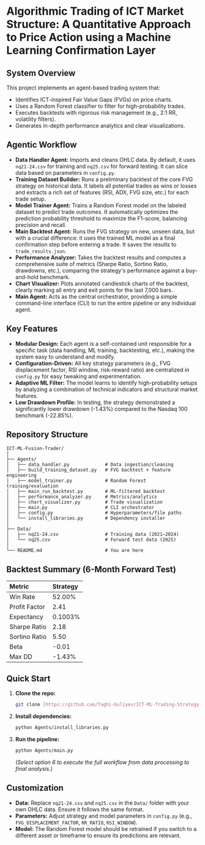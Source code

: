 # Algorithmic Trading of ICT Market Structure: A Quantitative Approach to Price Action using a Machine Learning Confirmation Layer

## System Overview

This project implements an agent-based trading system that:

* Identifies ICT-inspired Fair Value Gaps (FVGs) on price charts.
* Uses a Random Forest classifier to filter for high-probability trades.
* Executes backtests with rigorous risk management (e.g., 2:1 RR, volatility filters).
* Generates in-depth performance analytics and clear visualizations.

## Agentic Workflow

-   **Data Handler Agent:** Imports and cleans OHLC data. By default, it uses `nq21-24.csv` for training and `nq25.csv` for forward testing. It can slice data based on parameters in `config.py`.
-   **Training Dataset Builder:** Runs a preliminary backtest of the core FVG strategy on historical data. It labels all potential trades as wins or losses and extracts a rich set of features (RSI, ADX, FVG size, etc.) for each trade setup.
-   **Model Trainer Agent:** Trains a Random Forest model on the labeled dataset to predict trade outcomes. It automatically optimizes the prediction probability threshold to maximize the F1-score, balancing precision and recall.
-   **Main Backtest Agent:** Runs the FVG strategy on new, unseen data, but with a crucial difference: it uses the trained ML model as a final confirmation step before entering a trade. It saves the results to `trade_results.json`.
-   **Performance Analyzer:** Takes the backtest results and computes a comprehensive suite of metrics (Sharpe Ratio, Sortino Ratio, drawdowns, etc.), comparing the strategy's performance against a buy-and-hold benchmark.
-   **Chart Visualizer:** Plots annotated candlestick charts of the backtest, clearly marking all entry and exit points for the last 7,000 bars.
-   **Main Agent:** Acts as the central orchestrator, providing a simple command-line interface (CLI) to run the entire pipeline or any individual agent.

## Key Features

* **Modular Design:** Each agent is a self-contained unit responsible for a specific task (data handling, ML training, backtesting, etc.), making the system easy to understand and modify.
* **Configuration-Driven:** All key strategy parameters (e.g., FVG displacement factor, RSI window, risk-reward ratio) are centralized in `config.py` for easy tweaking and experimentation.
* **Adaptive ML Filter:** The model learns to identify high-probability setups by analyzing a combination of technical indicators and structural market features.
* **Low Drawdown Profile:** In testing, the strategy demonstrated a significantly lower drawdown (-1.43%) compared to the Nasdaq 100 benchmark (-22.85%).

## Repository Structure

```plaintext
ICT-ML-Fusion-Trader/
│
├── Agents/
│   ├── data_handler.py             # Data ingestion/cleaning
│   ├── build_training_dataset.py   # FVG backtest + feature engineering
│   ├── model_trainer.py            # Random Forest training/evaluation
│   ├── main_run_backtest.py        # ML-filtered backtest
│   ├── performance_analyzer.py     # Metrics/analytics
│   ├── chart_visualizer.py         # Trade visualization
│   ├── main.py                     # CLI orchestrator
│   ├── config.py                   # Hyperparameters/file paths
│   └── install_libraries.py        # Dependency installer
│
├── Data/
│   ├── nq21-24.csv                 # Training data (2021–2024)
│   └── nq25.csv                    # Forward test data (2025)
│
└── README.md                       # You are here
```

## Backtest Summary (6-Month Forward Test)

| Metric          | Strategy  |  
|:----------------|:----------|
| Win Rate        | 52.00%    | 
| Profit Factor   | 2.41      |  
| Expectancy      | 0.1003%   | 
| Sharpe Ratio    | 2.18      | 
| Sortino Ratio   | 5.50      |  
| Beta            | -0.01     |  
| Max DD          | -1.43%    |    


## Quick Start

1.  **Clone the repo:**
    ```bash
    git clone [https://github.com/Taghi-Guliyev/ICT-ML-Trading-Strategy.git](https://github.com/Taghi-Guliyev/ICT-ML-Trading-Strategy.git)
    ```

2.  **Install dependencies:**
    ```bash
    python Agents/install_libraries.py
    ```

3.  **Run the pipeline:**
    ```bash
    python Agents/main.py
    ```
    *(Select option 6 to execute the full workflow from data processing to final analysis.)*

## Customization

* **Data:** Replace `nq21-24.csv` and `nq25.csv` in the `Data/` folder with your own OHLC data. Ensure it follows the same format.
* **Parameters:** Adjust strategy and model parameters in `config.py` (e.g., `FVG_DISPLACEMENT_FACTOR`, `RR_RATIO`, `RSI_WINDOW`).
* **Model:** The Random Forest model should be retrained if you switch to a different asset or timeframe to ensure its predictions are relevant.
